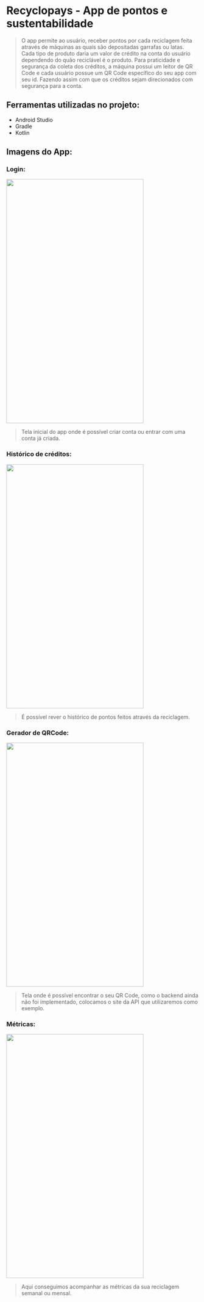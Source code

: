 # Recyclopays - App de pontos e sustentabilidade

> O app permite ao usuário, receber pontos por cada reciclagem feita através de máquinas as quais são depositadas garrafas ou latas. Cada tipo de produto daria um valor de crédito na conta do usuário dependendo do quão reciclável é o produto. Para praticidade e segurança da coleta dos créditos, a máquina possui um leitor de QR Code e cada usuário possue um QR Code específico do seu app com seu id. Fazendo assim com que os créditos sejam direcionados com segurança para a conta.

## Ferramentas utilizadas no projeto:
- Android Studio
- Gradle
- Kotlin

## Imagens do App:
<div class='icon'>
  
  ### Login:
  <img src="https://github.com/pedrokli/Recyclopays/assets/109765945/1fcdcca8-bb95-4999-8f08-c9ebd4ee5277" width="360" height="640"/>
  
  > Tela inicial do app onde é possível criar conta ou entrar com uma conta já criada.
  
  ### Histórico de créditos:
  
  <img src="https://github.com/pedrokli/Recyclopays/assets/109765945/e02de3ab-6592-45e6-9797-49fcbc085471" width="360" height="640"/>
  
  > É possível rever o histórico de pontos feitos através da reciclagem.

  ### Gerador de QRCode:
  
  <img src="https://github.com/pedrokli/Recyclopays/assets/109765945/d11714ab-b48e-4bad-9561-a9f3c4cef475" width="360" height="640"/>

  > Tela onde é possível encontrar o seu QR Code, como o backend ainda não foi implementado, colocamos o site da API que utilizaremos como exemplo.

  ### Métricas:
  
  <img src="https://github.com/pedrokli/Recyclopays/assets/109765945/43cf7fea-5ba8-4710-8337-bbdbcc34380d" width="360" height="640"/>

  > Aqui conseguimos acompanhar as métricas da sua reciclagem semanal ou mensal.
  
</div>
